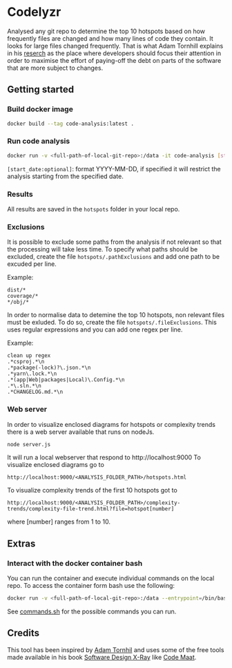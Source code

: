 Codelyzr
========
Analysed any git repo to determine the top 10 hotspots based on how
frequently files are changed and how many lines of code they contain.
It looks for large files changed frequently.
That is what Adam Tornhill explains in his [reserch](https://codescene.com/hubfs/web_docs/CodeSceneUseCasesAndRoles.pdf)
as the place where developers should focus their attention in order
to maximise the effort of paying-off the debt on parts of
the software that are more subject to changes.

Getting started
---------------

### Build docker image
```bash
docker build --tag code-analysis:latest .
```
### Run code analysis
```bash
docker run -v <full-path-of-local-git-repo>:/data -it code-analysis [start_date:optional]
```
`[start_date:optional]`: format YYYY-MM-DD, if specified it will restrict the
analysis starting from the specified date.

### Results
All results are saved in the `hotspots` folder in your local repo.

### Exclusions
It is possible to exclude some paths from the analysis if not relevant
so that the processing will take less time.
To specify what paths should be excluded, create the 
file `hotspots/.pathExclusions` and add one path to be excuded
per line.

Example:
```
dist/*
coverage/*
*/obj/*
```

In order to normalise data to detemine the top 10 hotspots,
non relevant files must be exluded.
To do so, create the file `hotspots/.fileExclusions`. This
uses regular expressions and you can add one regex per line.

Example:
```
clean up regex
.*csproj.*\n
.*package(-lock)?\.json.*\n
.*yarn\.lock.*\n
.*(app|Web|packages|Local)\.Config.*\n
.*\.sln.*\n
.*CHANGELOG.md.*\n
```

### Web server
In order to visualize enclosed diagrams for hotspots or complexity trends
there is a web server available that runs on nodeJs.

```bash
node server.js
```

It will run a local webserver that respond to http://localhost:9000
To visualize enclosed diagrams go to
```
http://localhost:9000/<ANALYSIS_FOLDER_PATH>/hotspots.html
```
To visualize complexity trends of the first 10 hotspots got to
```
http://localhost:9000/<ANALYSIS_FOLDER_PATH>/complexity-trends/complexity-file-trend.html?file=hotspot[number]
```
where [number] ranges from 1 to 10.

Extras
------
### Interact with the docker container bash
You can run the container and execute individual commands on the local repo.
To access the container form bash use the following:
```bash
docker run -v <full-path-of-local-git-repo>:/data --entrypoint=/bin/bash -it code-analysis
```
See [commands.sh](commands.sh) for the possible commands you can run.

Credits
-------
This tool has been inspired by [Adam Tornhil](https://youtu.be/SdUewLCHWvU)
and uses some of the free tools made available in his book
[Software Design X-Ray](https://pragprog.com/titles/atevol/software-design-x-rays/)
like [Code Maat](https://github.com/adamtornhill/code-maat).
